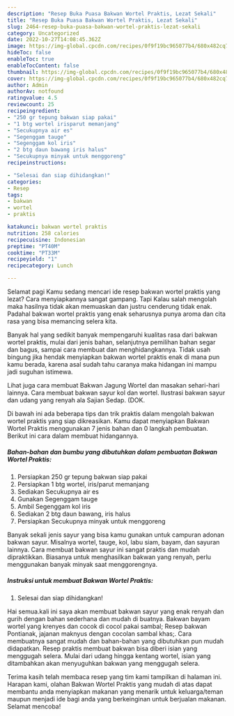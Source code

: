 ```yaml
---
description: "Resep Buka Puasa Bakwan Wortel Praktis, Lezat Sekali"
title: "Resep Buka Puasa Bakwan Wortel Praktis, Lezat Sekali"
slug: 2464-resep-buka-puasa-bakwan-wortel-praktis-lezat-sekali
category: Uncategorized
date: 2022-10-27T14:08:45.362Z
image: https://img-global.cpcdn.com/recipes/0f9f19bc965077b4/680x482cq70/bakwan-wortel-praktis-foto-resep-utama.jpg
hideToc: false
enableToc: true
enableTocContent: false
thumbnail: https://img-global.cpcdn.com/recipes/0f9f19bc965077b4/680x482cq70/bakwan-wortel-praktis-foto-resep-utama.jpg
cover: https://img-global.cpcdn.com/recipes/0f9f19bc965077b4/680x482cq70/bakwan-wortel-praktis-foto-resep-utama.jpg
author: Admin
authorAv: notfound
ratingvalue: 4.5
reviewcount: 25
recipeingredient:
- "250 gr tepung bakwan siap pakai"
- "1 btg wortel irisparut memanjang"
- "Secukupnya air es"
- "Segenggam tauge"
- "Segenggam kol iris"
- "2 btg daun bawang iris halus"
- "Secukupnya minyak untuk menggoreng"
recipeinstructions:

- "Selesai dan siap dihidangkan!"
categories:
- Resep
tags:
- bakwan
- wortel
- praktis

katakunci: bakwan wortel praktis 
nutrition: 258 calories
recipecuisine: Indonesian
preptime: "PT40M"
cooktime: "PT33M"
recipeyield: "1"
recipecategory: Lunch

---
```



Selamat pagi Kamu sedang mencari ide resep bakwan wortel praktis yang lezat? Cara menyiapkannya sangat gampang. Tapi Kalau salah mengolah maka hasilnya tidak akan memuaskan dan justru cenderung tidak enak. Padahal bakwan wortel praktis yang enak seharusnya punya aroma dan cita rasa yang bisa memancing selera kita.


Banyak hal yang sedikit banyak mempengaruhi kualitas rasa dari bakwan wortel praktis, mulai dari jenis bahan, selanjutnya pemilihan bahan segar dan bagus, sampai cara membuat dan menghidangkannya. Tidak usah bingung jika hendak menyiapkan bakwan wortel praktis enak di mana pun kamu berada, karena asal sudah tahu caranya maka hidangan ini mampu jadi suguhan istimewa.

Lihat juga cara membuat Bakwan Jagung Wortel dan masakan sehari-hari lainnya. Cara membuat bakwan sayur kol dan wortel. Ilustrasi bakwan sayur dan udang yang renyah ala Sajian Sedap. (DOK.


Di bawah ini ada beberapa tips dan trik praktis dalam mengolah bakwan wortel praktis yang siap dikreasikan. Kamu dapat menyiapkan Bakwan Wortel Praktis menggunakan 7 jenis bahan dan 0 langkah pembuatan. Berikut ini cara dalam membuat hidangannya.

<!--inarticleads1-->

##### Bahan-bahan dan bumbu yang dibutuhkan dalam pembuatan Bakwan Wortel Praktis:

1. Persiapkan 250 gr tepung bakwan siap pakai
1. Persiapkan 1 btg wortel, iris/parut memanjang
1. Sediakan Secukupnya air es
1. Gunakan Segenggam tauge
1. Ambil Segenggam kol iris
1. Sediakan 2 btg daun bawang, iris halus
1. Persiapkan Secukupnya minyak untuk menggoreng


Banyak sekali jenis sayur yang bisa kamu gunakan untuk campuran adonan bakwan sayur. Misalnya wortel, tauge, kol, labu siam, bayam, dan sayuran lainnya. Cara membuat bakwan sayur ini sangat praktis dan mudah dipraktikkan. Biasanya untuk menghasilkan bakwan yang renyah, perlu menggunakan banyak minyak saat menggorengnya. 

<!--inarticleads2-->

##### Instruksi untuk membuat Bakwan Wortel Praktis:


1. Selesai dan siap dihidangkan!

Hai semua.kali ini saya akan membuat bakwan sayur yang enak renyah dan gurih dengan bahan sederhana dan mudah di buatnya. Bakwan bayam wortel yang krenyes dan cocok di cocol pakai sambal; Resep bakwan Pontianak, jajanan maknyus dengan cocolan sambal khas;. Cara membuatnya sangat mudah dan bahan-bahan yang dibutuhkan pun mudah didapatkan. Resep praktis membuat bakwan bisa diberi isian yang menggugah selera. Mulai dari udang hingga kentang wortel, isian yang ditambahkan akan menyuguhkan bakwan yang menggugah selera. 

Terima kasih telah membaca resep yang tim kami tampilkan di halaman ini. Harapan kami, olahan Bakwan Wortel Praktis yang mudah di atas dapat membantu anda menyiapkan makanan yang menarik untuk keluarga/teman maupun menjadi ide bagi anda yang berkeinginan untuk berjualan makanan. Selamat mencoba!
